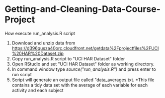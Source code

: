# Getting-and-Cleaning-Data-Course-Project

How execute run_analysis.R script
1. Download and unzip data from https://d396qusza40orc.cloudfront.net/getdata%2Fprojectfiles%2FUCI%20HAR%20Dataset.zip 
2. Copy run_analysis.R script to "UCI HAR Dataset" folder
3. Open RStudio and set "UCI HAR Dataset" folder as working directory.
4. In command window type *source("run_analysis.R")* and press enter to run script
5. Script will generate an output file called "data_averages.txt. 
  *This file contains a tidy data set with the average of each variable for each activity and each subject
